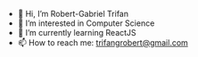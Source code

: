 - 👋 Hi, I’m Robert-Gabriel Trifan
- 👀 I’m interested in Computer Science
- 🌱 I’m currently learning ReactJS
- 📫 How to reach me: trifangrobert@gmail.com

<!---
trifangrobert/trifangrobert is a ✨ special ✨ repository because its `README.md` (this file) appears on your GitHub profile.
You can click the Preview link to take a look at your changes.
--->
